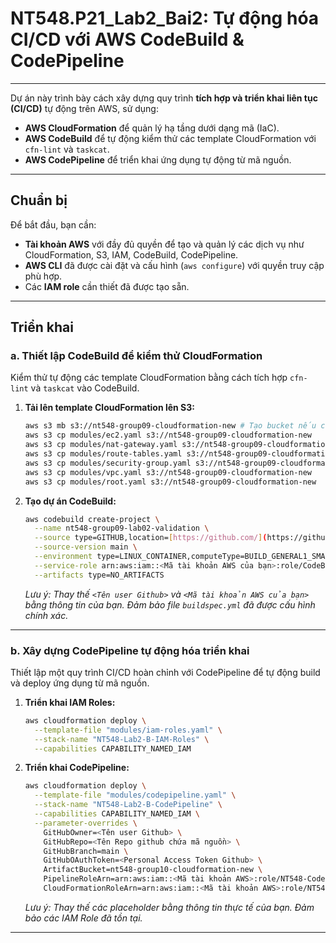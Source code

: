 # NT548.P21_Lab2_Bai2: Tự động hóa CI/CD với AWS CodeBuild & CodePipeline

---

Dự án này trình bày cách xây dựng quy trình **tích hợp và triển khai liên tục (CI/CD)** tự động trên AWS, sử dụng:

- **AWS CloudFormation** để quản lý hạ tầng dưới dạng mã (IaC).
- **AWS CodeBuild** để tự động kiểm thử các template CloudFormation với `cfn-lint` và `taskcat`.
- **AWS CodePipeline** để triển khai ứng dụng tự động từ mã nguồn.

---

## Chuẩn bị

Để bắt đầu, bạn cần:

- **Tài khoản AWS** với đầy đủ quyền để tạo và quản lý các dịch vụ như CloudFormation, S3, IAM, CodeBuild, CodePipeline.
- **AWS CLI** đã được cài đặt và cấu hình (`aws configure`) với quyền truy cập phù hợp.
- Các **IAM role** cần thiết đã được tạo sẵn.

---

## Triển khai

### a. Thiết lập CodeBuild để kiểm thử CloudFormation

Kiểm thử tự động các template CloudFormation bằng cách tích hợp `cfn-lint` và `taskcat` vào CodeBuild.

1.  **Tải lên template CloudFormation lên S3:**

    ```bash
    aws s3 mb s3://nt548-group09-cloudformation-new # Tạo bucket nếu chưa có
    aws s3 cp modules/ec2.yaml s3://nt548-group09-cloudformation-new
    aws s3 cp modules/nat-gateway.yaml s3://nt548-group09-cloudformation-new
    aws s3 cp modules/route-tables.yaml s3://nt548-group09-cloudformation-new
    aws s3 cp modules/security-group.yaml s3://nt548-group09-cloudformation-new
    aws s3 cp modules/vpc.yaml s3://nt548-group09-cloudformation-new
    aws s3 cp modules/root.yaml s3://nt548-group09-cloudformation-new
    ```

2.  **Tạo dự án CodeBuild:**

    ```bash
    aws codebuild create-project \
      --name nt548-group09-lab02-validation \
      --source type=GITHUB,location=[https://github.com/](https://github.com/)<Tên user Github>/NT548.P21_Lab2_2.git,buildspec=buildspec.yml \
      --source-version main \
      --environment type=LINUX_CONTAINER,computeType=BUILD_GENERAL1_SMALL,image=aws/codebuild/standard:7.0 \
      --service-role arn:aws:iam::<Mã tài khoản AWS của bạn>:role/CodeBuildCloudFormationRole \
      --artifacts type=NO_ARTIFACTS
    ```

    _Lưu ý: Thay thế `<Tên user Github>` và `<Mã tài khoản AWS của bạn>` bằng thông tin của bạn. Đảm bảo file `buildspec.yml` đã được cấu hình chính xác._

---

### b. Xây dựng CodePipeline tự động hóa triển khai

Thiết lập một quy trình CI/CD hoàn chỉnh với CodePipeline để tự động build và deploy ứng dụng từ mã nguồn.

1.  **Triển khai IAM Roles:**

    ```bash
    aws cloudformation deploy \
      --template-file "modules/iam-roles.yaml" \
      --stack-name "NT548-Lab2-B-IAM-Roles" \
      --capabilities CAPABILITY_NAMED_IAM
    ```

2.  **Triển khai CodePipeline:**

    ```bash
    aws cloudformation deploy \
      --template-file "modules/codepipeline.yaml" \
      --stack-name "NT548-Lab2-B-CodePipeline" \
      --capabilities CAPABILITY_NAMED_IAM \
      --parameter-overrides \
        GitHubOwner=<Tên user Github> \
        GitHubRepo=<Tên Repo github chứa mã nguồn> \
        GitHubBranch=main \
        GitHubOAuthToken=<Personal Access Token Github> \
        ArtifactBucket=nt548-group10-cloudformation-new \
        PipelineRoleArn=arn:aws:iam::<Mã tài khoản AWS>:role/NT548-CodePipelineRole \
        CloudFormationRoleArn=arn:aws:iam::<Mã tài khoản AWS>:role/NT548-CloudFormationExecutionRole
    ```

    _Lưu ý: Thay thế các placeholder bằng thông tin thực tế của bạn. Đảm bảo các IAM Role đã tồn tại._

---
